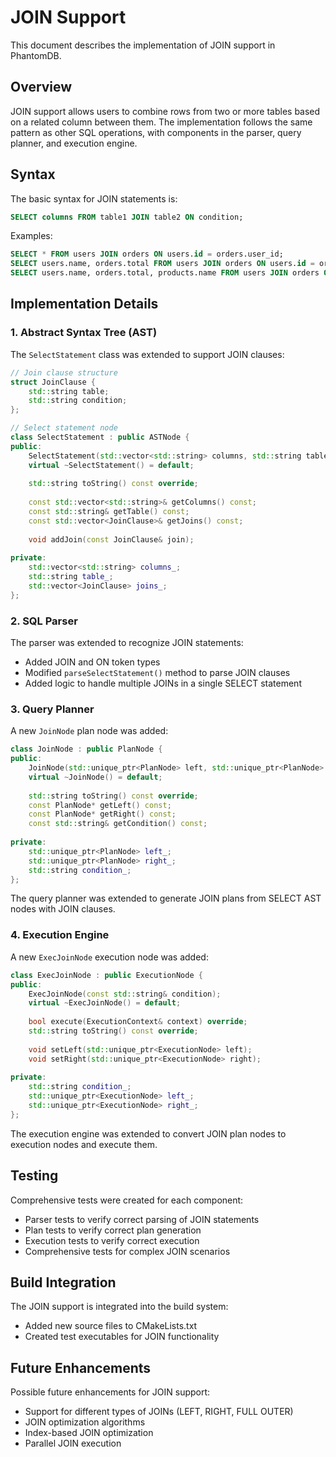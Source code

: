 # JOIN Support

This document describes the implementation of JOIN support in PhantomDB.

## Overview

JOIN support allows users to combine rows from two or more tables based on a related column between them. The implementation follows the same pattern as other SQL operations, with components in the parser, query planner, and execution engine.

## Syntax

The basic syntax for JOIN statements is:

```sql
SELECT columns FROM table1 JOIN table2 ON condition;
```

Examples:
```sql
SELECT * FROM users JOIN orders ON users.id = orders.user_id;
SELECT users.name, orders.total FROM users JOIN orders ON users.id = orders.user_id;
SELECT users.name, orders.total, products.name FROM users JOIN orders ON users.id = orders.user_id JOIN products ON orders.product_id = products.id;
```

## Implementation Details

### 1. Abstract Syntax Tree (AST)

The `SelectStatement` class was extended to support JOIN clauses:

```cpp
// Join clause structure
struct JoinClause {
    std::string table;
    std::string condition;
};

// Select statement node
class SelectStatement : public ASTNode {
public:
    SelectStatement(std::vector<std::string> columns, std::string table);
    virtual ~SelectStatement() = default;
    
    std::string toString() const override;
    
    const std::vector<std::string>& getColumns() const;
    const std::string& getTable() const;
    const std::vector<JoinClause>& getJoins() const;
    
    void addJoin(const JoinClause& join);
    
private:
    std::vector<std::string> columns_;
    std::string table_;
    std::vector<JoinClause> joins_;
};
```

### 2. SQL Parser

The parser was extended to recognize JOIN statements:
- Added JOIN and ON token types
- Modified `parseSelectStatement()` method to parse JOIN clauses
- Added logic to handle multiple JOINs in a single SELECT statement

### 3. Query Planner

A new `JoinNode` plan node was added:

```cpp
class JoinNode : public PlanNode {
public:
    JoinNode(std::unique_ptr<PlanNode> left, std::unique_ptr<PlanNode> right, const std::string& condition);
    virtual ~JoinNode() = default;
    
    std::string toString() const override;
    const PlanNode* getLeft() const;
    const PlanNode* getRight() const;
    const std::string& getCondition() const;
    
private:
    std::unique_ptr<PlanNode> left_;
    std::unique_ptr<PlanNode> right_;
    std::string condition_;
};
```

The query planner was extended to generate JOIN plans from SELECT AST nodes with JOIN clauses.

### 4. Execution Engine

A new `ExecJoinNode` execution node was added:

```cpp
class ExecJoinNode : public ExecutionNode {
public:
    ExecJoinNode(const std::string& condition);
    virtual ~ExecJoinNode() = default;
    
    bool execute(ExecutionContext& context) override;
    std::string toString() const override;
    
    void setLeft(std::unique_ptr<ExecutionNode> left);
    void setRight(std::unique_ptr<ExecutionNode> right);
    
private:
    std::string condition_;
    std::unique_ptr<ExecutionNode> left_;
    std::unique_ptr<ExecutionNode> right_;
};
```

The execution engine was extended to convert JOIN plan nodes to execution nodes and execute them.

## Testing

Comprehensive tests were created for each component:
- Parser tests to verify correct parsing of JOIN statements
- Plan tests to verify correct plan generation
- Execution tests to verify correct execution
- Comprehensive tests for complex JOIN scenarios

## Build Integration

The JOIN support is integrated into the build system:
- Added new source files to CMakeLists.txt
- Created test executables for JOIN functionality

## Future Enhancements

Possible future enhancements for JOIN support:
- Support for different types of JOINs (LEFT, RIGHT, FULL OUTER)
- JOIN optimization algorithms
- Index-based JOIN optimization
- Parallel JOIN execution